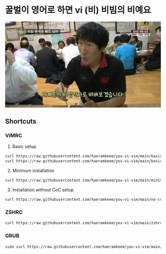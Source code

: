 # 꿀벌이 영어로 하면 vi (비) 비빔의 비예요

![bibim](./docs/images/bibim.jpeg)

## Shortcuts

### VIMRC

1. Basic setup

```bash
curl https://raw.githubusercontent.com/haeramkeem/you-vi-vim/main/basic/.vimrc -o ~/.vimrc
curl https://raw.githubusercontent.com/haeramkeem/you-vi-vim/main/basic/coc-settings.json -o ~/.vim/coc-settings.json
```

2. Minimum installation

```bash
curl https://raw.githubusercontent.com/haeramkeem/you-vi-vim/main/minimum/.vimrc -o ~/.vimrc
```

3. Installation without CoC setup

```bash
curl https://raw.githubusercontent.com/haeramkeem/you-vi-vim/main/no-coc/.vimrc -o ~/.vimrc
```

### ZSHRC

```bash
curl https://raw.githubusercontent.com/haeramkeem/you-vi-vim/main/zshrc/.zshrc > ~/.zshrc
```

### GRUB

```bash
sudo curl https://raw.githubusercontent.com/haeramkeem/you-vi-vim/main/grub/grub -o /etc/default/grub
```
